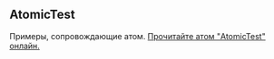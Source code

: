 ## AtomicTest

Примеры, сопровождающие атом.
[Прочитайте атом "AtomicTest" онлайн.](https://stepik.org/lesson/440525/step/1)